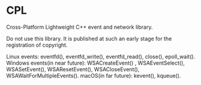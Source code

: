 # CPL
Cross-Platform Lightweight C++ event and network library.

Do not use this library. It is published at such an early stage for the registration of copyright.

Linux events: eventfd(), eventfd_write(), eventfd_read(), close(), epoll_wait().
Windows events(in near future): WSACreateEvent() , WSAEventSelect(), WSASetEvent(), WSAResetEvent(), WSACloseEvent(), WSAWaitForMultipleEvents().
macOS(in far future): kevent(), kqueue().
